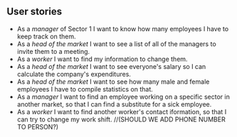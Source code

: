 User stories
--------------
- As a *manager* of Sector 1 I want to know how many employees I have to keep track on them.
- As a *head of the market* I want to see a list of all of the managers to invite them to a meeting.
- As a *worker* I want to find my information to change them.
- As a *head of the market* I want to see everyone's salary so I can calculate the company's expenditures.
- As a *head of the market* I want to see how many male and female employees I have to compile statistics on that.
- As a *manager* I want to find an employee working on a specific sector in another market, so that I can find a substitute for a sick employee.
- As a *worker* I want to find another worker's contact iformation, so that I can try to change my work shift. //(SHOULD WE ADD PHONE NUMBER TO PERSON?)
